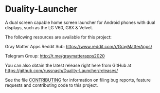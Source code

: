 # Duality-Launcher
A dual screen capable home screen launcher for Android phones with dual displays, such as the LG V60, G8X & Velvet.

The following resources are available for this project:

Gray Matter Apps Reddit Sub: https://www.reddit.com/r/GrayMatterApps/

Telegram Group: http://t.me/graymatterapps2020

You can also obtain the latest release right here from GitHub at https://github.com/russnash/Duality-Launcher/releases/

See the file [CONTRIBUTING](https://github.com/russnash/Duality-Launcher/blob/master/CONTRIBUTING.md) for information on filing bug reports, feature requests and contributing code to this project.
